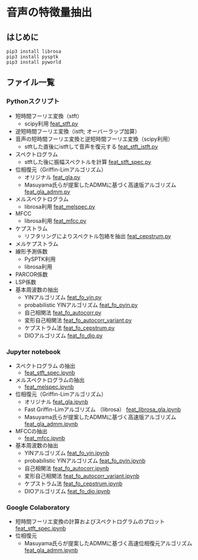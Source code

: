# 音声の特徴量抽出

## はじめに
```
pip3 install librosa
pip3 install pysptk
pip3 install pyworld
```

## ファイル一覧
### Pythonスクリプト
- 短時間フーリエ変換（stft）
  - scipy利用 [feat_stft.py](https://github.com/tam17aki/speech_process_exercise/blob/master/SpeechAnalysis/feat_stft.py)
- 逆短時間フーリエ変換（istft; オーバーラップ加算）
- 音声の短時間フーリエ変換と逆短時間フーリエ変換（scipy利用）
  - stftした直後にistftして音声を復元する [feat_stft_istft.py](https://github.com/tam17aki/speech_process_exercise/blob/master/SpeechAnalysis/feat_stft_istft.py)
- スペクトログラム
  - stftした後に振幅スペクトルを計算 [feat_stft_spec.py](https://github.com/tam17aki/speech_process_exercise/blob/master/SpeechAnalysis/feat_stft_spec.py)
- 位相復元（Griffin-Limアルゴリズム）
  - オリジナル [feat_gla.py](https://github.com/tam17aki/speech_process_exercise/blob/master/SpeechAnalysis/feat_gla.py)
  - Masuyama氏らが提案したADMMに基づく高速版アルゴリズム [feat_gla_admm.py](https://github.com/tam17aki/speech_process_exercise/blob/master/SpeechAnalysis/feat_gla_admm.py)
- メルスペクトログラム
  - librosa利用 [feat_melspec.py](https://github.com/tam17aki/speech_process_exercise/blob/master/SpeechAnalysis/feat_melspec.py)
- MFCC
  - librosa利用 [feat_mfcc.py](https://github.com/tam17aki/speech_process_exercise/blob/master/SpeechAnalysis/feat_mfcc.py)
- ケプストラム
  - リフタリングによりスペクトル包絡を抽出 [feat_cepstrum.py](https://github.com/tam17aki/speech_process_exercise/blob/master/SpeechAnalysis/feat_cepstrum.py)
- メルケプストラム
- 線形予測係数
  - PySPTK利用
  - librosa利用
- PARCOR係数
- LSP係数
- 基本周波数の抽出
  - YINアルゴリズム [feat_fo_yin.py](https://github.com/tam17aki/speech_process_exercise/blob/master/SpeechAnalysis/feat_fo_yin.py)
  - probabilistic YINアルゴリズム [feat_fo_pyin.py](https://github.com/tam17aki/speech_process_exercise/blob/master/SpeechAnalysis/feat_fo_pyin.py)
  - 自己相関法 [feat_fo_autocorr.py](https://github.com/tam17aki/speech_process_exercise/blob/master/SpeechAnalysis/feat_fo_autocorr.py)
  - 変形自己相関法 [feat_fo_autocorr_variant.py](https://github.com/tam17aki/speech_process_exercise/blob/master/SpeechAnalysis/feat_fo_autocorr_variant.py)
  - ケプストラム法 [feat_fo_cepstrum.py](https://github.com/tam17aki/speech_process_exercise/blob/master/SpeechAnalysis/feat_fo_cepstrum.py)
  - DIOアルゴリズム [feat_fo_dio.py](https://github.com/tam17aki/speech_process_exercise/blob/master/SpeechAnalysis/feat_fo_dio.py)
### Jupyter notebook
- スペクトログラム の抽出
  - [feat_stft_spec.ipynb](https://nbviewer.org/github/tam17aki/speech_process_exercise/blob/master/SpeechAnalysis/feat_stft_spec.ipynb)
- メルスペクトログラムの抽出
  - [feat_melspec.ipynb](https://nbviewer.org/github/tam17aki/speech_process_exercise/blob/master/SpeechAnalysis/feat_melspec.ipynb)
- 位相復元（Griffin-Limアルゴリズム）
  - オリジナル [feat_gla.ipynb](https://nbviewer.org/github/tam17aki/speech_process_exercise/blob/master/SpeechAnalysis/feat_gla.ipynb)
  - Fast Griffin-Limアルゴリズム （librosa） [feat_librosa_gla.ipynb](https://nbviewer.org/github/tam17aki/speech_process_exercise/blob/master/SpeechAnalysis/feat_librosa_gla.ipynb)
  - Masuyama氏らが提案したADMMに基づく高速版アルゴリズム [feat_gla_admm.ipynb](https://nbviewer.org/github/tam17aki/speech_process_exercise/blob/master/SpeechAnalysis/feat_gla_admm.ipynb)
- MFCCの抽出
  - [feat_mfcc.ipynb](https://nbviewer.org/github/tam17aki/speech_process_exercise/blob/master/SpeechAnalysis/feat_mfcc.ipynb)
- 基本周波数の抽出
  - YINアルゴリズム [feat_fo_yin.ipynb](https://nbviewer.org/github/tam17aki/speech_process_exercise/blob/master/SpeechAnalysis/feat_fo_yin.ipynb)
  - probabilistic YINアルゴリズム [feat_fo_pyin.ipynb](https://nbviewer.org/github/tam17aki/speech_process_exercise/blob/master/SpeechAnalysis/feat_fo_pyin.ipynb)
  - 自己相関法 [feat_fo_autocorr.ipynb](https://nbviewer.org/github/tam17aki/speech_process_exercise/blob/master/SpeechAnalysis/feat_fo_autocorr.ipynb)
  - 変形自己相関法 [feat_fo_autocorr_variant.ipynb](https://nbviewer.org/github/tam17aki/speech_process_exercise/blob/master/SpeechAnalysis/feat_fo_autocorr_variant.ipynb)
  - ケプストラム法 [feat_fo_cepstrum.ipynb](https://nbviewer.org/github/tam17aki/speech_process_exercise/blob/master/SpeechAnalysis/feat_fo_cepstrum.ipynb)
  - DIOアルゴリズム [feat_fo_dio.ipynb](https://nbviewer.org/github/tam17aki/speech_process_exercise/blob/master/SpeechAnalysis/feat_fo_dio.ipynb)

### Google Colaboratory
- 短時間フーリエ変換の計算およびスペクトログラムのプロット [feat_stft_spec.ipynb](https://colab.research.google.com/drive/1I6SrsgqwLfZItSAapMWzb-90lNLJWBZS?usp=sharing)
- 位相復元
  - Masuyama氏らが提案したADMMに基づく高速位相復元アルゴリズム [feat_gla_admm.ipynb](https://colab.research.google.com/drive/1zUkhSgUgxmxBzjJZBwnRcz9yXvxxNDZT?usp=sharing)
